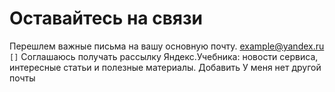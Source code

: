 # Оставайтесь на связи

Перешлем важные письма на вашу основную почту.
example@yandex.ru
`[]` Соглашаюсь получать рассылку Яндекс.Учебника: новости сервиса, интересные статьи и полезные материалы.
Добавить
У меня нет другой почты